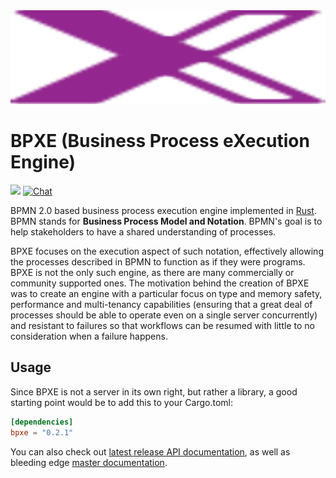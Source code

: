 <img src="https://github.com/bpxe/bpxe/blob/master/logo.svg" width="100%" height="150">

# BPXE (Business Process eXecution Engine)

[![](http://meritbadge.herokuapp.com/bpxe)](https://crates.io/crates/bpxe)
[![Chat](https://img.shields.io/discord/805281598114889788.svg?logo=discord)](https://discord.gg/Afbx3Zn2XU)

BPMN 2.0 based business process execution engine implemented in
[Rust](https://rust-lang.org). BPMN stands for **Business Process Model and
Notation**. BPMN's goal is to help stakeholders to have a shared understanding
of processes.

BPXE focuses on the execution aspect of such notation, effectively allowing the
processes described in BPMN to function as if they were programs. BPXE is not
the only such engine, as there are many commercially or community supported
ones. The motivation behind the creation of BPXE was to create an engine with
a particular focus on type and memory safety, performance and multi-tenancy capabilities
(ensuring that a great deal of processes should be able to operate even on
a single server concurrently) and resistant to failures so that workflows can
be resumed with little to no consideration when a failure happens.

## Usage

Since BPXE is not a server in its own right, but rather a library, a good
starting point would be to add this to your Cargo.toml:

```toml
[dependencies]
bpxe = "0.2.1"
```

You can also check out [latest release API documentation](https://docs.rs/bpxe), as well as
bleeding edge [master documentation](https://docs.bpxe.rs/master/bpxe).
